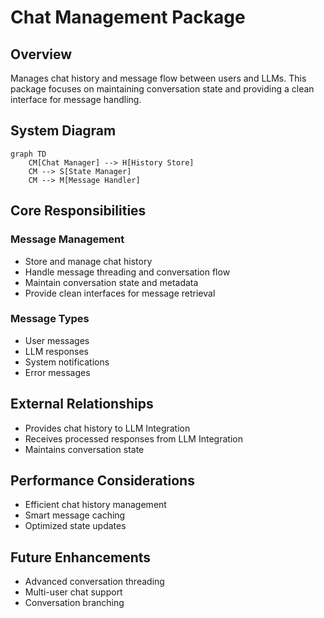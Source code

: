 # Chat Management Package

## Overview

Manages chat history and message flow between users and LLMs. This package focuses on maintaining conversation state and providing a clean interface for message handling.

## System Diagram

```mermaid
graph TD
    CM[Chat Manager] --> H[History Store]
    CM --> S[State Manager]
    CM --> M[Message Handler]
```

## Core Responsibilities

### Message Management

- Store and manage chat history
- Handle message threading and conversation flow
- Maintain conversation state and metadata
- Provide clean interfaces for message retrieval

### Message Types

- User messages
- LLM responses
- System notifications
- Error messages

## External Relationships

- Provides chat history to LLM Integration
- Receives processed responses from LLM Integration
- Maintains conversation state

## Performance Considerations

- Efficient chat history management
- Smart message caching
- Optimized state updates

## Future Enhancements

- Advanced conversation threading
- Multi-user chat support
- Conversation branching
